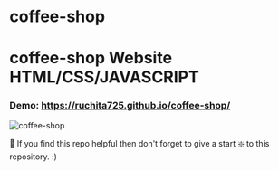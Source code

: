 # coffee-shop

# coffee-shop Website HTML/CSS/JAVASCRIPT

### Demo: https://ruchita725.github.io/coffee-shop/

![coffee-shop](https://github.com/ruchita725/coffee-shop/blob/main/image/photo.png)

🙏 If you find this repo helpful then don't forget to give a start ❇️  to this repository. :)
